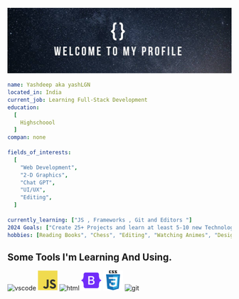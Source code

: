 <img src="./headerbackground.jpeg"></img>

```yaml
name: Yashdeep aka yashLGN
located_in: India
current_job: Learning Full-Stack Development
education:
  [
    Highschoool
  ]
compan: none

fields_of_interests:
  [
    "Web Development",
    "2-D Graphics",
    "Chat GPT",
    "UI/UX",
    "Editing",
  ]
  
currently_learning: ["JS , Frameworks , Git and Editors "]
2024 Goals: ["Create 25+ Projects and learn at least 5-10 new Technologies."]
hobbies: [Reading Books", "Chess", "Editing", "Watching Animes", "Designing"]
```
<h2>Some Tools I'm Learning And Using.</h2>
<p align="left">
<img src="https://cdn.jsdelivr.net/gh/devicons/devicon/icons/vscode/vscode-original.svg" alt="vscode" width="45" height="45"/>
<img src="https://raw.githubusercontent.com/devicons/devicon/master/icons/javascript/javascript-original.svg" alt="javascript" width="45" height="45" />
<img src="https://cdn.jsdelivr.net/gh/devicons/devicon/icons/html5/html5-original.svg" alt="html" width="45" height="45"/>
<img src="https://raw.githubusercontent.com/devicons/devicon/master/icons/bootstrap/bootstrap-plain.svg" alt="bootstrap" width="45" height="45" />
<img src="https://raw.githubusercontent.com/devicons/devicon/master/icons/css3/css3-original-wordmark.svg" alt="css3" width="45" height="45" />
<img src="https://cdn.jsdelivr.net/gh/devicons/devicon/icons/git/git-original.svg" alt="git" width="45" height="45"/>
</p>
